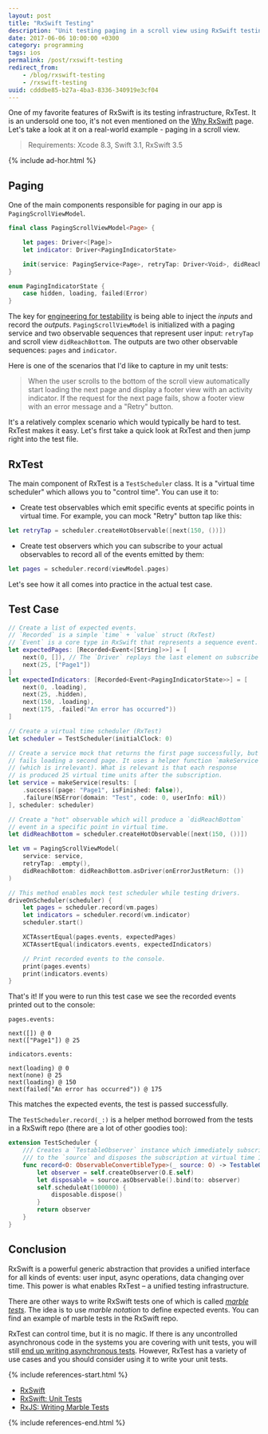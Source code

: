 ```yaml
---
layout: post
title: "RxSwift Testing"
description: "Unit testing paging in a scroll view using RxSwift testing infrastructure - RxTest"
date: 2017-06-06 10:00:00 +0300
category: programming
tags: ios
permalink: /post/rxswift-testing
redirect_from:
    - /blog/rxswift-testing
    - /rxswift-testing
uuid: cdddbe85-b27a-4ba3-8336-340919e3cf04
---
```


One of my favorite features of RxSwift is its testing infrastructure, RxTest. It is an undersold one too, it's not even mentioned on the [Why RxSwift](https://github.com/ReactiveX/RxSwift/blob/master/Documentation/Why.md) page. Let's take a look at it on a real-world example - paging in a scroll view.

> Requirements: Xcode 8.3, Swift 3.1, RxSwift 3.5

{% include ad-hor.html %}

## Paging

One of the main components responsible for paging in our app is `PagingScrollViewModel`.

```swift
final class PagingScrollViewModel<Page> {

    let pages: Driver<[Page]>
    let indicator: Driver<PagingIndicatorState>

    init(service: PagingService<Page>, retryTap: Driver<Void>, didReachBottom: Driver<Void>)
}

enum PagingIndicatorState {
    case hidden, loading, failed(Error)
}
```

The key for [engineering for testability](https://developer.apple.com/videos/play/wwdc2017/414) is being able to inject the *inputs* and record the *outputs*. `PagingScrollViewModel` is initialized with a paging service and two observable sequences that represent user input: `retryTap` and scroll view `didReachBottom`. The outputs are two other observable sequences: `pages` and `indicator`.

Here is one of the scenarios that I'd like to capture in my unit tests:

> When the user scrolls to the bottom of the scroll view automatically start loading the next page and display a footer view with an activity indicator. If the request for the next page fails, show a footer view with an error message and a "Retry" button.

It's a relatively complex scenario which would typically be hard to test. RxTest makes it easy. Let's first take a quick look at RxTest and then jump right into the test file.

## RxTest

The main component of RxTest is a `TestScheduler` class. It is a "virtual time scheduler" which allows you to "control time". You can use it to:

- Create test observables which emit specific events at specific points in virtual time. For example, you can mock "Retry" button tap like this:

```swift
let retryTap = scheduler.createHotObservable([next(150, ())])
```

- Create test observers which you can subscribe to your actual observables to record all of the events emitted by them:

```swift
let pages = scheduler.record(viewModel.pages)
```

Let's see how it all comes into practice in the actual test case.

## Test Case

```swift
// Create a list of expected events.
// `Recorded` is a simple `time` + `value` struct (RxTest)
// `Event` is a core type in RxSwift that represents a sequence event.
let expectedPages: [Recorded<Event<[String]>>] = [
    next(0, []), // The `Driver` replays the last element on subscribe
    next(25, ["Page1"])
]
let expectedIndicators: [Recorded<Event<PagingIndicatorState>>] = [
    next(0, .loading),
    next(25, .hidden),
    next(150, .loading),
    next(175, .failed("An error has occurred"))
]

// Create a virtual time scheduler (RxTest)
let scheduler = TestScheduler(initialClock: 0)

// Create a service mock that returns the first page successfully, but then
// fails loading a second page. It uses a helper function `makeService`
// (which is irrelevant). What is relevant is that each response
// is produced 25 virtual time units after the subscription.
let service = makeService(results: [
    .success((page: "Page1", isFinished: false)),
    .failure(NSError(domain: "Test", code: 0, userInfo: nil))
], scheduler: scheduler)

// Create a "hot" observable which will produce a `didReachBottom`
// event in a specific point in virtual time.
let didReachBottom = scheduler.createHotObservable([next(150, ())])

let vm = PagingScrollViewModel(
    service: service,
    retryTap: .empty(),
    didReachBottom: didReachBottom.asDriver(onErrorJustReturn: ())
)

// This method enables mock test scheduler while testing drivers.
driveOnScheduler(scheduler) {
    let pages = scheduler.record(vm.pages)
    let indicators = scheduler.record(vm.indicator)
    scheduler.start()

    XCTAssertEqual(pages.events, expectedPages)
    XCTAssertEqual(indicators.events, expectedIndicators)

    // Print recorded events to the console.
    print(pages.events)
    print(indicators.events)
}
```

That's it! If you were to run this test case we see the recorded events printed out to the console:

```
pages.events:

next([]) @ 0
next(["Page1"]) @ 25

indicators.events:

next(loading) @ 0
next(none) @ 25
next(loading) @ 150
next(failed("An error has occurred")) @ 175
```

This matches the expected events, the test is passed successfully.

The `TestScheduler.record(_:)` is a helper method borrowed from the tests in a RxSwift repo (there are a lot of other goodies too):

```swift
extension TestScheduler {
    /// Creates a `TestableObserver` instance which immediately subscribes
    /// to the `source` and disposes the subscription at virtual time 100000.
    func record<O: ObservableConvertibleType>(_ source: O) -> TestableObserver<O.E> {
        let observer = self.createObserver(O.E.self)
        let disposable = source.asObservable().bind(to: observer)
        self.scheduleAt(100000) {
            disposable.dispose()
        }
        return observer
    }
}
```

## Conclusion

RxSwift is a powerful generic abstraction that provides a unified interface for all kinds of events: user input, async operations, data changing over time. This power is what enables RxTest – a unified testing infrastructure.

There are other ways to write RxSwift tests one of which is called [*marble tests*](https://github.com/ReactiveX/RxSwift/blob/master/Documentation/UnitTests.md#testing-operator-compositions-view-models-components). The idea is to use *marble notation* to define expected events. You can find an example of marble tests in the RxSwift repo.

RxTest can control time, but it is no magic. If there is any uncontrolled asynchronous code in the systems you are covering with unit tests, you will still [end up writing asynchronous tests](http://rx-marin.com/post/rxswift-rxtests-unit-tests-part-2/). However, RxTest has a variety of use cases and you should consider using it to write your unit tests.

{% include references-start.html %}

- [RxSwift](https://github.com/ReactiveX/RxSwift)
- [RxSwift: Unit Tests](https://github.com/ReactiveX/RxSwift/blob/master/Documentation/UnitTests.md)
- [RxJS: Writing Marble Tests](https://github.com/ReactiveX/RxJS/blob/master/doc/writing-marble-tests.md)

{% include references-end.html %}
